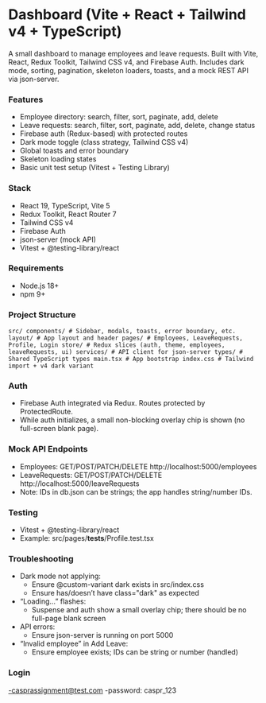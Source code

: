 # Dashboard (Vite + React + Tailwind v4 + TypeScript)

A small dashboard to manage employees and leave requests. Built with Vite, React, Redux Toolkit, Tailwind CSS v4, and Firebase Auth. Includes dark mode, sorting, pagination, skeleton loaders, toasts, and a mock REST API via json-server.

### Features

- Employee directory: search, filter, sort, paginate, add, delete
- Leave requests: search, filter, sort, paginate, add, delete, change status
- Firebase auth (Redux-based) with protected routes
- Dark mode toggle (class strategy, Tailwind CSS v4)
- Global toasts and error boundary
- Skeleton loading states
- Basic unit test setup (Vitest + Testing Library)

### Stack

- React 19, TypeScript, Vite 5
- Redux Toolkit, React Router 7
- Tailwind CSS v4
- Firebase Auth
- json-server (mock API)
- Vitest + @testing-library/react

### Requirements

- Node.js 18+
- npm 9+

### Project Structure

`src/
components/ # Sidebar, modals, toasts, error boundary, etc.
layout/ # App layout and header
pages/ # Employees, LeaveRequests, Profile, Login
store/ # Redux slices (auth, theme, employees, leaveRequests, ui)
services/ # API client for json-server
types/ # Shared TypeScript types
main.tsx # App bootstrap
index.css # Tailwind import + v4 dark variant`

### Auth

- Firebase Auth integrated via Redux. Routes protected by ProtectedRoute.
- While auth initializes, a small non-blocking overlay chip is shown (no full-screen blank page).

### Mock API Endpoints

- Employees: GET/POST/PATCH/DELETE http://localhost:5000/employees
- LeaveRequests: GET/POST/PATCH/DELETE http://localhost:5000/leaveRequests
- Note: IDs in db.json can be strings; the app handles string/number IDs.

### Testing

- Vitest + @testing-library/react
- Example: src/pages/**tests**/Profile.test.tsx

### Troubleshooting

- Dark mode not applying:
  - Ensure @custom-variant dark exists in src/index.css
  - Ensure <html> has/doesn’t have class="dark" as expected
- “Loading…” flashes:
  - Suspense and auth show a small overlay chip; there should be no full-page blank screen
- API errors:
  - Ensure json-server is running on port 5000
- “Invalid employee” in Add Leave:
  - Ensure employee exists; IDs can be string or number (handled)

### Login

-casprassignment@test.com
-password: caspr_123
